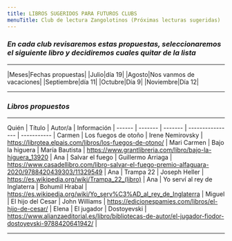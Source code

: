 ```yaml
---
title: LIBROS SUGERIDOS PARA FUTUROS CLUBS
menuTitle: Club de lectura Zangolotinos (Próximas lecturas sugeridas)
---
```

### ***En cada club revisaremos estas propuestas, seleccionaremos el siguiente libro y decidiremos cuales quitar de la lista***
***
|Meses|Fechas propuestas|
|Julio|día 19|
|Agosto|Nos vanmos de vacaciones|
|Septiembre|día 11|
|Octubre|Día 9|
|Noviembre|Día 12|
***
### ***Libros propuestos***
***
Quién  | Título  | Autor/a | Información |
------ | ------- | ------- | ---------------- | ----------- |
Carmen | Los fuegos de otoño | Irene Nemirovsky | https://librotea.elpais.com/libros/los-fuegos-de-otono/ |
Mari Carmen | Bajo la higuera | María Bautista | https://www.grantlibreria.com/libro/bajo-la-higuera_13920 |
Ana | Salvar el fuego | Guillermo Arriaga | https://www.casadellibro.com/libro-salvar-el-fuego-premio-alfaguara-2020/9788420439303/11329549 |
Ana | Trampa 22 | Joseph Heller | https://es.wikipedia.org/wiki/Trampa_22_(libro) |
Ana | Yo serví al rey de Inglaterra | Bohumil Hrabal | https://es.wikipedia.org/wiki/Yo_serv%C3%AD_al_rey_de_Inglaterra |
Miguel | El hijo del Cesar | John Williams | https://edicionespamies.com/libros/el-hijo-de-cesar/ |
Elena | El jugador | Dostoyevski | https://www.alianzaeditorial.es/libro/bibliotecas-de-autor/el-jugador-fiodor-dostoyevski-9788420641942/ |
***